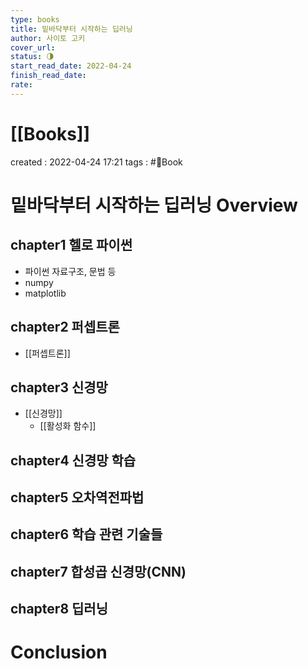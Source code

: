 ```yaml
---
type: books
title: 밑바닥부터 시작하는 딥러닝
author: 사이토 고키
cover_url: 
status: 🌗
start_read_date: 2022-04-24
finish_read_date: 
rate: 
---
```


# [[Books]]
created : 2022-04-24 17:21
tags : #📔Book 

# 밑바닥부터 시작하는 딥러닝 Overview

## chapter1 헬로 파이썬
- 파이썬 자료구조, 문법 등
- numpy
- matplotlib

## chapter2 퍼셉트론
- [[퍼셉트론]]

## chapter3 신경망
- [[신경망]]
	- [[활성화 함수]]

## chapter4 신경망 학습

## chapter5 오차역전파법

## chapter6 학습 관련 기술들

## chapter7 합성곱 신경망(CNN)

## chapter8 딥러닝

# Conclusion
